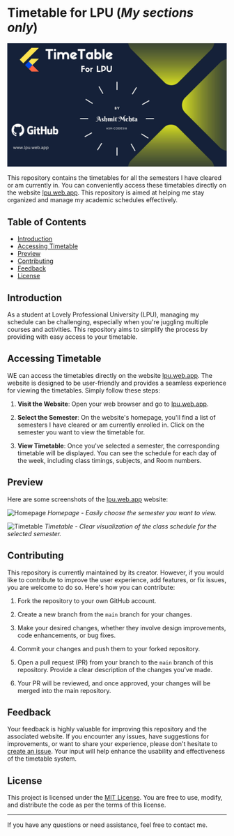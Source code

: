 # Timetable for LPU (<i>My sections only</i>)

![Timetable Repository Logo](tımetable.jpg)


This repository contains the timetables for all the semesters I have cleared or am currently in. You can conveniently access these timetables directly on the website [lpu.web.app](https://lpu.web.app). This repository is aimed at helping me stay organized and manage my academic schedules effectively.

## Table of Contents

- [Introduction](#introduction)
- [Accessing Timetable](#accessing-timetable)
- [Preview](#preview)
- [Contributing](#contributing)
- [Feedback](#feedback)
- [License](#license)

## Introduction

As a student at Lovely Professional University (LPU), managing my schedule can be challenging, especially when you're juggling multiple courses and activities. This repository aims to simplify the process by providing with easy access to your timetable.

## Accessing Timetable

WE can access the timetables directly on the website [lpu.web.app](https://lpu.web.app). The website is designed to be user-friendly and provides a seamless experience for viewing the timetables. Simply follow these steps:

1. **Visit the Website**: Open your web browser and go to [lpu.web.app](https://lpu.web.app).

2. **Select the Semester**: On the website's homepage, you'll find a list of semesters I have cleared or am currently enrolled in. Click on the semester you want to view the timetable for.

3. **View Timetable**: Once you've selected a semester, the corresponding timetable will be displayed. You can see the schedule for each day of the week, including class timings, subjects, and Room numbers.

## Preview

Here are some screenshots of the [lpu.web.app](https://lpu.web.app) website:

![Homepage](/images/homepage.png)
*Homepage - Easily choose the semester you want to view.*

![Timetable](/images/timetable.png)
*Timetable - Clear visualization of the class schedule for the selected semester.*

## Contributing

This repository is currently maintained by its creator. However, if you would like to contribute to improve the user experience, add features, or fix issues, you are welcome to do so. Here's how you can contribute:

1. Fork the repository to your own GitHub account.

2. Create a new branch from the `main` branch for your changes.

3. Make your desired changes, whether they involve design improvements, code enhancements, or bug fixes.

4. Commit your changes and push them to your forked repository.

5. Open a pull request (PR) from your branch to the `main` branch of this repository. Provide a clear description of the changes you've made.

6. Your PR will be reviewed, and once approved, your changes will be merged into the main repository.

## Feedback

Your feedback is highly valuable for improving this repository and the associated website. If you encounter any issues, have suggestions for improvements, or want to share your experience, please don't hesitate to [create an issue](https://github.com/Ash-codes18/Timetable_LPU/issues). Your input will help enhance the usability and effectiveness of the timetable system.

## License

This project is licensed under the [MIT License](LICENSE). You are free to use, modify, and distribute the code as per the terms of this license.

---

If you have any questions or need assistance, feel free to contact me.
